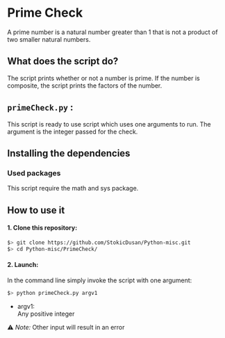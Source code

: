 # Prime Check

A prime number is a natural number greater than 1 that is not a product of two smaller natural numbers.

## What does the script do?
The script prints whether or not a number is prime. If the number is composite, the script prints the factors of the number.

## `primeCheck.py` :
This script is ready to use script which uses one arguments to run. The argument is the integer passed for the check.

## Installing the dependencies

### Used packages
This script require the math and sys package.

## How to use it
#### 1. Clone this repository:
```zsh
$> git clone https://github.com/StokicDusan/Python-misc.git
$> cd Python-misc/PrimeCheck/
```
#### 2. Launch:
In the command line simply invoke the script with one argument:
```zsh
$> python primeCheck.py argv1
```
* argv1:  
Any positive integer  

:warning: *Note:* Other input will result in an error
